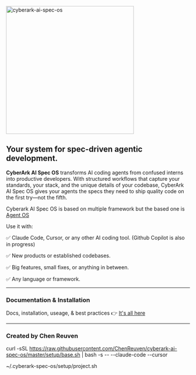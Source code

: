 <img width="350" height="350" alt="cyberark-ai-spec-os" src="assets/cyberark-ai-spec-os.png" />

## Your system for spec-driven agentic development.

**CyberArk AI Spec OS** transforms AI coding agents from confused interns into productive developers. With structured workflows that capture your standards, your stack, and the unique details of your codebase, CyberArk AI Spec OS gives your agents the specs they need to ship quality code on the first try—not the fifth.

Cyberark AI Spec OS is based on multiple framework but the based one is [Agent OS](https://ChenReuven.com/cyberark-ai-spec-os)

Use it with:

✅ Claude Code, Cursor, or any other AI coding tool. (Github Copilot is also in progress)

✅ New products or established codebases.

✅ Big features, small fixes, or anything in between.

✅ Any language or framework.

---

### Documentation & Installation

Docs, installation, useage, & best practices 👉 [It's all here](https://ChenReuven.com/cyberark-ai-spec-os)

---

### Created by Chen Reuven


curl -sSL https://raw.githubusercontent.com/ChenReuven/cyberark-ai-spec-os/master/setup/base.sh | bash -s -- --claude-code --cursor

~/.cyberark-spec-os/setup/project.sh
